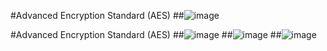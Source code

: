 #Advanced Encryption Standard (AES)
##![image](https://github.com/DucNhat03/NMATTT_BaiTapLon/assets/94598007/20413edb-e8cc-467a-9363-3d87a362bbcb)

#Advanced Encryption Standard (AES)
##![image](https://github.com/DucNhat03/NMATTT_BaiTapLon/assets/94598007/35fe4d2f-8c7f-4434-a87d-a550fd65e401)
##![image](https://github.com/DucNhat03/NMATTT_BaiTapLon/assets/94598007/6809b466-3d1e-4018-aa3e-316eb1cb947a)
##![image](https://github.com/DucNhat03/NMATTT_BaiTapLon/assets/94598007/999137af-b491-4823-8560-b1c7f42250c7)








